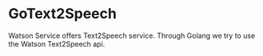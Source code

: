 # GoText2Speech
Watson Service offers Text2Speech service. Through Golang we try to use the Watson Text2Speech api.

